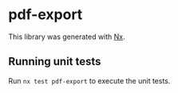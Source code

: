 # pdf-export

This library was generated with [Nx](https://nx.dev).

## Running unit tests

Run `nx test pdf-export` to execute the unit tests.
